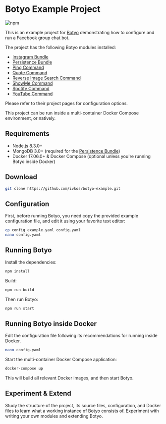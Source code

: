 # Botyo Example Project
![npm](https://img.shields.io/npm/l/botyo.svg)

This is an example project for [Botyo](https://github.com/ivkos/botyo/tree/v2.0.0-alpha) demonstrating how to configure and run a 
Facebook group chat bot.

The project has the following Botyo modules installed:
* [Instagram Bundle](https://github.com/ivkos/botyo-bundle-instagram)
* [Persistence Bundle](https://github.com/ivkos/botyo-bundle-persistence)
* [Ping Command](https://github.com/ivkos/botyo-command-ping)
* [Quote Command](https://github.com/ivkos/botyo-command-quote)
* [Reverse Image Search Command](https://github.com/ivkos/botyo-command-reverse-image-search)
* [ShowMe Command](https://github.com/ivkos/botyo-command-showme)
* [Spotify Command](https://github.com/ivkos/botyo-command-spotify)
* [YouTube Command](https://github.com/ivkos/botyo-command-youtube)

Please refer to their project pages for configuration options.

This project can be run inside a multi-container Docker Compose environment, or natively.


## Requirements
* Node.js 8.3.0+
* MongoDB 3.0+ (required for the [Persistence Bundle](https://github.com/ivkos/botyo-bundle-persistence))
* Docker 17.06.0+ & Docker Compose (optional unless you're running Botyo inside Docker)


## Download
```bash
git clone https://github.com/ivkos/botyo-example.git
```


## Configuration
First, before running Botyo, you need copy the provided example configuration file, and edit it using your favorite 
text editor:
```bash
cp config_example.yaml config.yaml
nano config.yaml
```


## Running Botyo
Install the dependencies:
```bash
npm install
```

Build:
```bash
npm run build
```

Then run Botyo:
```bash
npm run start
```


## Running Botyo inside Docker
Edit the configuration file following its recommendations for running inside Docker.
```bash
nano config.yaml
```

Start the multi-container Docker Compose application:
```bash
docker-compose up
```
This will build all relevant Docker images, and then start Botyo.

## Experiment & Extend
Study the structure of the project, its source files, configuration, and Docker files to learn what a working 
instance of Botyo consists of. Experiment with writing your own modules and extending Botyo.